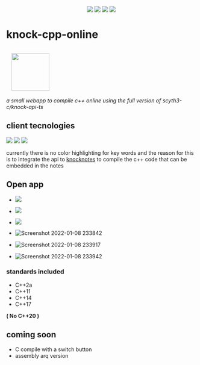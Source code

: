  <div align="center"> 
   <img src="https://img.shields.io/static/v1?label=update&message=Yesterday&color=success">
   <img src="https://img.shields.io/static/v1?label=version&message=0.1.6&color=green">
   <img src="https://img.shields.io/static/v1?label=ports&message=electron&color=blue">
 <img src="https://img.shields.io/static/v1?label=licence&message=MIT&color=red">
 </div>


# knock-cpp-online

<code>
  <img src="https://i.imgur.com/cac0UeP.png" width="100px">
</code>

_a small webapp to compile c++ online using  the full version of scyth3-c/knock-api-ts_



## client tecnologies

   <img src="https://img.shields.io/static/v1?label=Node.js&message=v14.15.4&color=success">
   <img src="https://img.shields.io/static/v1?label=Vue&message=^2.6.11&color=green">
   <img src="https://img.shields.io/static/v1?label=Vuex&message=^3.6.2&color=brightgreen">



currently there is no color highlighting for key words and the reason for this is to integrate the api to [knocknotes](https://github.com/scyth3-c/vue-conponents)
to compile the c++ code that can be embedded in the notes

## Open app

- <a href="https://knockcompiler.web.app/"> <img src="https://img.shields.io/badge/FIREBASE HOST-yellow"> </a>
- <a href="https://knock-cpp.herokuapp.com/"> <img src="https://img.shields.io/badge/HEROKU HOST-blueviolet"> </a>
- <a href="https://github.com/scyth3-c/knock-cpp-online/releases/download/notes/Knock.Compiler.Setup.0.1.6.exe"> <img src="https://img.shields.io/badge/Download package-success">  </a>

- ![Screenshot 2022-01-08 233842](https://user-images.githubusercontent.com/52190352/148669761-7a07a896-d8c7-482d-8311-90e440d13488.png)
- ![Screenshot 2022-01-08 233917](https://user-images.githubusercontent.com/52190352/148669770-b05f68ce-0b98-4f47-97a8-264bf4a0a6a4.png)
- ![Screenshot 2022-01-08 233942](https://user-images.githubusercontent.com/52190352/148669775-c0db581f-4f79-48f4-842f-15a9803a2cde.png)







### standards included
 - C++2a
 - C++11
 - C++14
 - C++17

**( No C++20 )**

## coming soon

- C compile with a switch button
- assembly arq version

